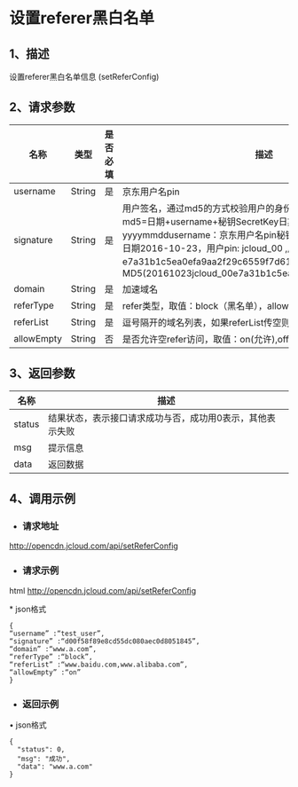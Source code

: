 # **设置referer黑白名单**

## **1、描述**

设置referer黑白名单信息 (setReferConfig)

## **2、请求参数**

| **名称**   | **类型** | **是否必填** | **描述**                                                     |
| ---------- | -------- | ------------ | ------------------------------------------------------------ |
| username   | String   | 是           | 京东用户名pin                                                |
| signature  | String   | 是           | 用户签名，通过md5的方式校验用户的身份信息，保障信息安全。  md5=日期+username+秘钥SecretKey日期：格式为 yyyymmddusername：京东用户名pin秘钥：双方约定示例：比如当前日期2016-10-23，用户pin: jcloud_00 ,用户秘钥SecretKey   ：e7a31b1c5ea0efa9aa2f29c6559f7d61那签名为MD5(20161023jcloud_00e7a31b1c5ea0efa9aa2f29c6559f7d61) |
| domain     | String   | 是           | 加速域名                                                     |
| referType  | String   | 是           | refer类型，取值：block（黑名单），allow（白名单）            |
| referList  | String   | 是           | 逗号隔开的域名列表，如果referList传空则为删除即无黑白名单限制 |
| allowEmpty | String   | 否           | 是否允许空refer访问，取值：on(允许),off（拒绝），默认是on    |


## **3、返回参数**

| **名称** | **描述**                                                  |
| -------- | --------------------------------------------------------- |
| status   | 结果状态，表示接口请求成功与否，成功用0表示，其他表示失败 |
| msg      | 提示信息                                                  |
| data     | 返回数据                                                  |


## **4、调用示例**

- ### **请求地址**

http://opencdn.jcloud.com/api/setReferConfig

- ### **请求示例**

html http://opencdn.jcloud.com/api/setReferConfig

\* json格式

```
{
“username” :“test_user”, 
“signature” :“d00f58f89e8cd55dc080aec0d8051845”, 
“domain” :“www.a.com”, 
“referType” :“block”, 
“referList” :“www.baidu.com,www.alibaba.com”, 
“allowEmpty” :“on”
}
```

- ### **返回示例**

•        json格式

```
{
  "status": 0,
  "msg": "成功",
  "data": "www.a.com"
}
```

 
